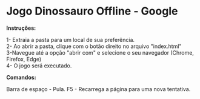 # Jogo Dinossauro Offline - Google
**Instruções:**

1- Extraia a pasta para um local de sua preferência.          
2- Ao abrir a pasta, clique com o botão direito no arquivo "index.html"          
3-Navegue até a opção "abrir com" e selecione o seu navegador (Chrome, Firefox, Edge)          
4- O jogo será executado.       

**Comandos:**

Barra de espaço - Pula.
F5 - Recarrega a página para uma nova tentativa.
